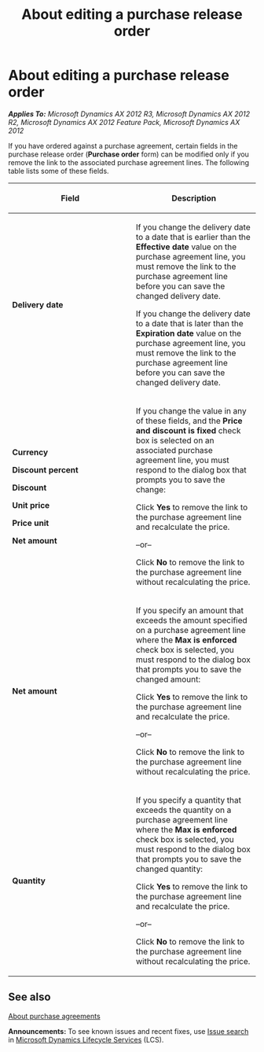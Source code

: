 ﻿---
title: About editing a purchase release order
TOCTitle: About editing a purchase release order
ms:assetid: 73caae6e-9d1d-4d1d-8bbc-dae06162bc03
ms:mtpsurl: https://technet.microsoft.com/en-us/library/Hh209231(v=AX.60)
ms:contentKeyID: 36058148
ms.date: 04/18/2014
mtps_version: v=AX.60
---

# About editing a purchase release order 


_**Applies To:** Microsoft Dynamics AX 2012 R3, Microsoft Dynamics AX 2012 R2, Microsoft Dynamics AX 2012 Feature Pack, Microsoft Dynamics AX 2012_

If you have ordered against a purchase agreement, certain fields in the purchase release order (**Purchase order** form) can be modified only if you remove the link to the associated purchase agreement lines. The following table lists some of these fields.

<table>
<colgroup>
<col style="width: 50%" />
<col style="width: 50%" />
</colgroup>
<thead>
<tr class="header">
<th><p>Field</p></th>
<th><p>Description</p></th>
</tr>
</thead>
<tbody>
<tr class="odd">
<td><p><strong>Delivery date</strong></p></td>
<td><p>If you change the delivery date to a date that is earlier than the <strong>Effective date</strong> value on the purchase agreement line, you must remove the link to the purchase agreement line before you can save the changed delivery date.</p>
<p>If you change the delivery date to a date that is later than the <strong>Expiration date</strong> value on the purchase agreement line, you must remove the link to the purchase agreement line before you can save the changed delivery date.</p></td>
</tr>
<tr class="even">
<td><p><strong>Currency</strong></p>
<p><strong>Discount percent</strong></p>
<p><strong>Discount</strong></p>
<p><strong>Unit price</strong></p>
<p><strong>Price unit</strong></p>
<p><strong>Net amount</strong></p></td>
<td><p>If you change the value in any of these fields, and the <strong>Price and discount is fixed</strong> check box is selected on an associated purchase agreement line, you must respond to the dialog box that prompts you to save the change:</p>
<p>Click <strong>Yes</strong> to remove the link to the purchase agreement line and recalculate the price.</p>
<p>–or–</p>
<p>Click <strong>No</strong> to remove the link to the purchase agreement line without recalculating the price.</p></td>
</tr>
<tr class="odd">
<td><p><strong>Net amount</strong></p></td>
<td><p>If you specify an amount that exceeds the amount specified on a purchase agreement line where the <strong>Max is enforced</strong> check box is selected, you must respond to the dialog box that prompts you to save the changed amount:</p>
<p>Click <strong>Yes</strong> to remove the link to the purchase agreement line and recalculate the price.</p>
<p>–or–</p>
<p>Click <strong>No</strong> to remove the link to the purchase agreement line without recalculating the price.</p></td>
</tr>
<tr class="even">
<td><p><strong>Quantity</strong></p></td>
<td><p>If you specify a quantity that exceeds the quantity on a purchase agreement line where the <strong>Max is enforced</strong> check box is selected, you must respond to the dialog box that prompts you to save the changed quantity:</p>
<p>Click <strong>Yes</strong> to remove the link to the purchase agreement line and recalculate the price.</p>
<p>–or–</p>
<p>Click <strong>No</strong> to remove the link to the purchase agreement line without recalculating the price.</p></td>
</tr>
</tbody>
</table>


## See also

[About purchase agreements](about-purchase-agreements.md)

  
**Announcements:** To see known issues and recent fixes, use [Issue search](http://go.microsoft.com/fwlink/?linkid=389258) in [Microsoft Dynamics Lifecycle Services](http://go.microsoft.com/fwlink/?linkid=306505) (LCS).

